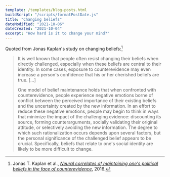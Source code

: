 ```yaml
---
template: /templates/blog-posts.html
buildScript: "/scripts/formatPostDate.js"
title: "Changing beliefs"
dateModified: "2021-10-06"
dateCreated: "2021-10-04"
excerpt: "How hard is it to change your mind?"
---
```


Quoted from Jonas Kaplan's study on changing beliefs:[^1]

> It is well known that people often resist changing their beliefs when directly challenged, especially when these beliefs are central to their identity. In some cases, exposure to counterevidence may even increase a person's confidence that his or her cherished beliefs are true. [...]
>
> One model of belief maintenance holds that when confronted with counterevidence, people experience negative emotions borne of conflict between the perceived importance of their existing beliefs and the uncertainty created by the new information. In an effort to reduce these negative emotions, people may begin to think in ways that minimize the impact of the challenging evidence: discounting its source, forming counterarguments, socially validating their original attitude, or selectively avoiding the new information. The degree to which such rationalization occurs depends upon several factors, but the personal significance of the challenged belief appears to be crucial. Specifically, beliefs that relate to one's social identity are likely to be more difficult to change.

[^1]: Jonas T. Kaplan et al., _[Neural correlates of maintaining one's political beliefs in the face of counterevidence](https://www.nature.com/articles/srep39589)_, 2016.
